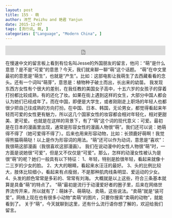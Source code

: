 ```yaml
---
layout: post
title: 155 - 萌
author: 沛竺 Peizhu and 艳君 Yanjun
date: 2015-12-07
tags: [流行词, 萌, ]
categories: ["Language", "Modern China", ]
---
```


<iframe src="https://archive.org/embed/slowchinese_201909/Slow_Chinese_155.mp3" width="500" height="30" frameborder="0" webkitallowfullscreen="true" mozallowfullscreen="true" allowfullscreen></iframe>

在慢速中文的留言板上看到有位名叫Jesse的外国朋友的留言，他问：“萌”是什么意思？是不是“可爱”的意思？今天，我们就来聊一聊“萌”这个话题。
“萌”在中文里最初的意思是“萌生”，也就是“产生”。比如：这部电影让我萌生了去西藏看看的念头。还有一个词叫“萌芽”，意思是：植物种子破土而出，长出来的幼苗。
我发现东西方女性有个很大的差别，在我任教的美国女子高中，十五六岁的女孩子的穿着打扮都比较成熟，有的还化了妆。如果在街上遇到这样的女生，大部分中国人都会认为她们已经成年了。而在中国，即便是大学生，或者刚刚走上职场的年轻人也都很少把自己往成熟的方向打扮。在中国、日本、韩国，无论男女，都觉得看起来年轻而可爱的女性更有魅力，所以这几个国家女性的妆容都会相对年轻化，相对更甜美、更可爱。
也就是在这样的背景下，有了“萌”这个词的现代意义：可爱。最初是在日本的漫画里出现，通常是形容女性的漫画人物很“萌”。我们还可以说：她萌得不得了（她可爱得不得了）。后来也用来形容动物，比如：长颈鹿好萌啊！我觉得熊猫萌萌哒！以上是作为形容词的用法。“萌”还可以作为动词，意思是“喜欢”：我很萌这部漫画（我很喜欢这部漫画）。
我们在说动漫中的女性人物很“萌”时，一方面是说她很“可爱”，但是又不仅仅是“可爱”。那么，怎样的动漫女性被认为是很“萌”的呢？她们一般具有以下特征：
1、年轻，特别是脸很年轻，看起来就像十二三岁的少女的脸。
2、大大的眼睛，看起来水汪汪的最好。
3、头的比例比较大，肢体比较细小，看起来有点瘦弱，不是那种肌肉线条明显、爱运动的少女。
4、头发的颜色常常是多彩的、常常有刘海。
大概就是以上这些，符合三条基本就算是具备“萌”的特点了。
“萌”最初是流行于动漫爱好者的圈子里，后来在网络世界流传开来，所以就有了：萌妹子、萌萌哒、卖萌，这些说法。“卖萌”就是“装可爱”。网络上现在也有很多小动物“卖萌”的图片，只要你搜索“卖萌的动物”，就能看到了。
关于“萌”，今天就聊到这里，还有什么流行语你想了解的，欢迎给我们留言。
